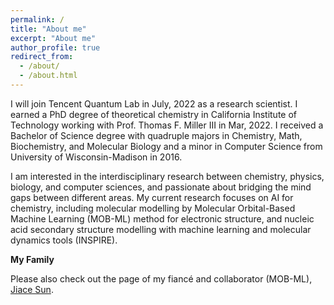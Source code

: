 ```yaml
---
permalink: /
title: "About me"
excerpt: "About me"
author_profile: true
redirect_from: 
  - /about/
  - /about.html
---
```

I will join Tencent Quantum Lab in July, 2022 as a research scientist. I earned a PhD degree of theoretical chemistry in California Institute of Technology working with Prof. Thomas F. Miller III in Mar, 2022. I received a Bachelor of Science degree with quadruple majors in Chemistry, Math, Biochemistry, and Molecular Biology and a minor in Computer Science from University of Wisconsin-Madison in 2016.

I am interested in the interdisciplinary research between chemistry, physics, biology, and computer sciences, and passionate about bridging the mind gaps between different areas. My current research focuses on AI for chemistry, including molecular modelling by Molecular Orbital-Based Machine Learning (MOB-ML) method for electronic structure, and nucleic acid secondary structure modelling with machine learning and molecular dynamics tools (INSPIRE).


**My Family**

Please also check out the page of my fiancé and collaborator (MOB-ML), [Jiace Sun](https://susyustc.github.io).
